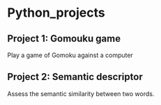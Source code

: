 # Python_projects

## Project 1: Gomouku game
Play a game of Gomoku against a computer 

## Project 2: Semantic descriptor
Assess the semantic similarity between two words. 




